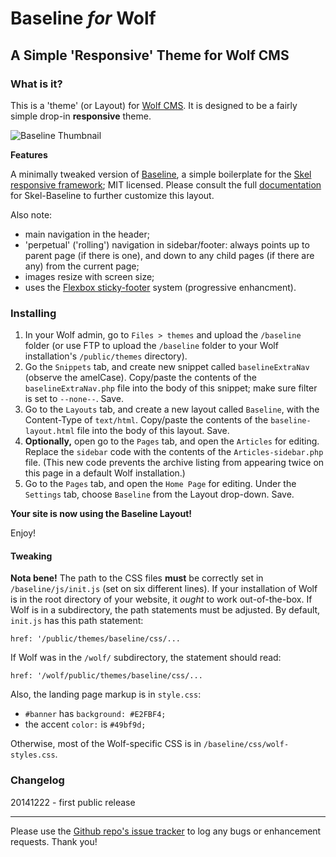 # Baseline *for* Wolf

## A Simple 'Responsive' Theme for Wolf CMS

### What is it?

This is a 'theme' (or Layout) for [Wolf CMS][wcms]. It is designed to be a fairly simple drop-in **responsive** theme.

![Baseline Thumbnail][thu]

**Features**

A minimally tweaked version of [Baseline][bas], a simple boilerplate for the [Skel responsive framework][ske]; MIT licensed. Please consult the full [documentation][doc] for Skel-Baseline to further customize this layout.

Also note:

- main navigation in the header;
- 'perpetual' ('rolling') navigation in sidebar/footer: always points up to parent page (if there is one), and down to any child pages (if there are any) from the current page;
- images resize with screen size;
- uses the [Flexbox sticky-footer][flx] system (progressive enhancment).


### Installing

1. In your Wolf admin, go to `Files > themes` and upload the `/baseline` folder (or use FTP to upload the `/baseline` folder to your Wolf installation's `/public/themes` directory).
1. Go the `Snippets` tab, and create new snippet called `baselineExtraNav` (observe the amelCase). Copy/paste the contents of the `baselineExtraNav.php` file into the body of this snippet; make sure filter is set to `--none--`. Save.
1. Go to the `Layouts` tab, and create a new layout called `Baseline`, with the Content-Type of `text/html`. Copy/paste the contents of the `baseline-layout.html` file into the body of this layout. Save.
1. **Optionally,** open go to the `Pages` tab, and open the `Articles` for editing. Replace the `sidebar` code with the contents of the `Articles-sidebar.php` file. (This new code prevents the archive listing from appearing twice on this page in a default Wolf installation.)
1. Go to the `Pages` tab, and open the `Home Page` for editing. Under the `Settings` tab, choose `Baseline` from the Layout drop-down. Save.

**Your site is now using the Baseline Layout!**

Enjoy!

#### Tweaking

**Nota bene!** The path to the CSS files **must** be correctly set in `/baseline/js/init.js` (set on six different lines). If your installation of Wolf is in the root directory of your website, it *ought* to work out-of-the-box. If Wolf is in a subdirectory, the path statements must be adjusted. By default, `init.js` has this path statement:

    href: '/public/themes/baseline/css/...

If Wolf was in the `/wolf/` subdirectory, the statement should read:

    href: '/wolf/public/themes/baseline/css/...

Also, the landing page markup is in `style.css`:

- `#banner` has `background: #E2FBF4;`
- the accent `color:` is `#49bf9d;`

Otherwise, most of the Wolf-specific CSS is in `/baseline/css/wolf-styles.css`.

### Changelog

20141222 - first public release

----

Please use the [Github repo's issue tracker][grit] to log any bugs or enhancement requests. Thank you!

[wcms]: http://www.wolfcms.org/
[thu]: http://i.imgur.com/XMtmT2Z.png "Baseline for Wolf CMS"
[bas]: http://getskel.com/downloads/skel-baseline/
[ske]: http://getskel.com/
[doc]: http://getskel.com/docs
[flx]: http://philipwalton.github.io/solved-by-flexbox/demos/sticky-footer/
[grit]: https://github.com/dajare/wolf-baseline/issues

